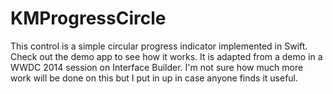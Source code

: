KMProgressCircle
================

This control is a simple circular progress indicator implemented in Swift. Check out the demo app to see how it works. It is adapted from a demo in a WWDC 2014 session on Interface Builder. I'm not sure how much more work will be done on this but I put in up in case anyone finds it useful.
